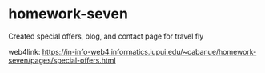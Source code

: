 # homework-seven

Created special offers, blog, and contact page for travel fly

web4link: https://in-info-web4.informatics.iupui.edu/~cabanue/homework-seven/pages/special-offers.html
